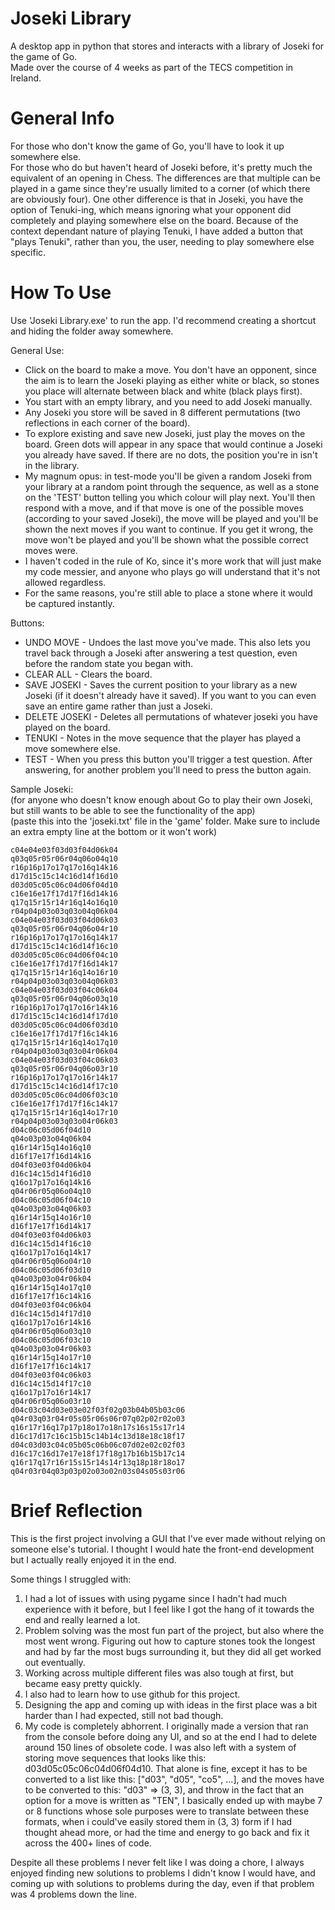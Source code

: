# Joseki Library
A desktop app in python that stores and interacts with a library of Joseki for the game of Go.   
Made over the course of 4 weeks as part of the TECS competition in Ireland.
# General Info
For those who don't know the game of Go, you'll have to look it up somewhere else.  
For those who do but haven't heard of Joseki before, it's pretty much the equivalent of an opening in Chess. The differences are that multiple can be played in a game since they're usually limited to a corner (of which there are obviously four). One other difference is that in Joseki, you have the option of Tenuki-ing, which means ignoring what your opponent did completely and playing somewhere else on the board. Because of the context dependant nature of playing Tenuki, I have added a button that "plays Tenuki", rather than you, the user, needing to play somewhere else specific.

# How To Use
Use 'Joseki Library.exe' to run the app. I'd recommend creating a shortcut and hiding the folder away somewhere.

General Use:
* Click on the board to make a move. You don't have an opponent, since the aim is to learn the Joseki playing as either white or black, so stones you place will alternate between black and white (black plays first).
* You start with an empty library, and you need to add Joseki manually.
* Any Joseki you store will be saved in 8 different permutations (two reflections in each corner of the board).
* To explore existing and save new Joseki, just play the moves on the board. Green dots will appear in any space that would continue a Joseki you already have saved. If there are no dots, the position you're in isn't in the library.
* My magnum opus: in test-mode you'll be given a random Joseki from your library at a random point through the sequence, as well as a stone on the 'TEST' button telling you which colour will play next. You'll then respond with a move, and if that move is one of the possible moves (according to your saved Joseki), the move will be played and you'll be shown the next moves if you want to continue. If you get it wrong, the move won't be played and you'll be shown what the possible correct moves were.
* I haven't coded in the rule of Ko, since it's more work that will just make my code messier, and anyone who plays go will understand that it's not allowed regardless.
* For the same reasons, you're still able to place a stone where it would be captured instantly.  


Buttons:
* UNDO MOVE - Undoes the last move you've made. This also lets you travel back through a Joseki after answering a test question, even before the random state you began with.
* CLEAR ALL - Clears the board.
* SAVE JOSEKI - Saves the current position to your library as a new Joseki (if it doesn't already have it saved). If you want to you can even save an entire game rather than just a Joseki.
* DELETE JOSEKI - Deletes all permutations of whatever joseki you have played on the board.
* TENUKI - Notes in the move sequence that the player has played a move somewhere else.
* TEST - When you press this button you'll trigger a test question. After answering, for another problem you'll need to press the button again.

Sample Joseki:  
(for anyone who doesn't know enough about Go to play their own Joseki, but still wants to be able to see the functionality of the app)  
(paste this into the 'joseki.txt' file in the 'game' folder. Make sure to include an extra empty line at the bottom or it won't work)  

```plaintext
c04e04e03f03d03f04d06k04
q03q05r05r06r04q06o04q10
r16p16p17o17q17o16q14k16
d17d15c15c14c16d14f16d10
d03d05c05c06c04d06f04d10
c16e16e17f17d17f16d14k16
q17q15r15r14r16q14o16q10
r04p04p03o03q03o04q06k04
c04e04e03f03d03f04d06k03
q03q05r05r06r04q06o04r10
r16p16p17o17q17o16q14k17
d17d15c15c14c16d14f16c10
d03d05c05c06c04d06f04c10
c16e16e17f17d17f16d14k17
q17q15r15r14r16q14o16r10
r04p04p03o03q03o04q06k03
c04e04e03f03d03f04c06k04
q03q05r05r06r04q06o03q10
r16p16p17o17q17o16r14k16
d17d15c15c14c16d14f17d10
d03d05c05c06c04d06f03d10
c16e16e17f17d17f16c14k16
q17q15r15r14r16q14o17q10
r04p04p03o03q03o04r06k04
c04e04e03f03d03f04c06k03
q03q05r05r06r04q06o03r10
r16p16p17o17q17o16r14k17
d17d15c15c14c16d14f17c10
d03d05c05c06c04d06f03c10
c16e16e17f17d17f16c14k17
q17q15r15r14r16q14o17r10
r04p04p03o03q03o04r06k03
d04c06c05d06f04d10
q04o03p03o04q06k04
q16r14r15q14o16q10
d16f17e17f16d14k16
d04f03e03f04d06k04
d16c14c15d14f16d10
q16o17p17o16q14k16
q04r06r05q06o04q10
d04c06c05d06f04c10
q04o03p03o04q06k03
q16r14r15q14o16r10
d16f17e17f16d14k17
d04f03e03f04d06k03
d16c14c15d14f16c10
q16o17p17o16q14k17
q04r06r05q06o04r10
d04c06c05d06f03d10
q04o03p03o04r06k04
q16r14r15q14o17q10
d16f17e17f16c14k16
d04f03e03f04c06k04
d16c14c15d14f17d10
q16o17p17o16r14k16
q04r06r05q06o03q10
d04c06c05d06f03c10
q04o03p03o04r06k03
q16r14r15q14o17r10
d16f17e17f16c14k17
d04f03e03f04c06k03
d16c14c15d14f17c10
q16o17p17o16r14k17
q04r06r05q06o03r10
d04c03c04d03e03e02f03f02g03b04b05b03c06
q04r03q03r04r05s05r06s06r07q02p02r02o03
q16r17r16q17p17p18o17o18n17s16s15s17r14
d16c17d17c16c15b15c14b14c13d18e18c18f17
d04c03d03c04c05b05c06b06c07d02e02c02f03
d16c17c16d17e17e18f17f18g17b16b15b17c14
q16r17q17r16r15s15r14s14r13q18p18r18o17
q04r03r04q03p03p02o03o02n03s04s05s03r06

```

# Brief Reflection
This is the first project involving a GUI that I've ever made without relying on someone else's tutorial. I thought I would hate the front-end development but I actually really enjoyed it in the end.  

Some things I struggled with:
1. I had a lot of issues with using pygame since I hadn't had much experience with it before, but I feel like I got the hang of it towards the end and really learned a lot.
2. Problem solving was the most fun part of the project, but also where the most went wrong. Figuring out how to capture stones took the longest and had by far the most bugs surrounding it, but they did all get worked out eventually.
3. Working across multiple different files was also tough at first, but became easy pretty quickly.
4. I also had to learn how to use github for this project.
5. Designing the app and coming up with ideas in the first place was a bit harder than I had expected, still not bad though.
6. My code is completely abhorrent. I originally made a version that ran from the console before doing any UI, and so at the end I had to delete around 150 lines of obsolete code. I was also left with a system of storing move sequences that looks like this: d03d05c05c06c04d06f04d10. That alone is fine, except it has to be converted to a list like this: ["d03", "d05", "co5", ...], and the moves have to be converted to this: "d03" => (3, 3), and throw in the fact that an option for a move is written as "TEN", I basically ended up with maybe 7 or 8 functions whose sole purposes were to translate between these formats, when i could've easily stored them in (3, 3) form if I had thought ahead more, or had the time and energy to go back and fix it across the 400+ lines of code.  

Despite all these problems I never felt like I was doing a chore, I always enjoyed finding new solutions to problems I didn't know I would have, and coming up with solutions to problems during the day, even if that problem was 4 problems down the line.

